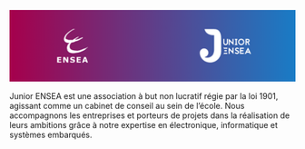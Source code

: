 ![Banner](https://raw.githubusercontent.com/Junior-ENSEA/.github/main/profile/banner.png)

Junior ENSEA est une association à but non lucratif régie par la loi 1901, agissant comme un cabinet de conseil au sein de l’école. Nous accompagnons les entreprises et porteurs de projets dans la réalisation de leurs ambitions grâce à notre expertise en électronique, informatique et systèmes embarqués.
